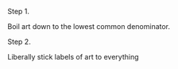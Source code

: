 Step 1.

Boil art down to the lowest common denominator.

Step 2.

Liberally stick labels of art to everything

